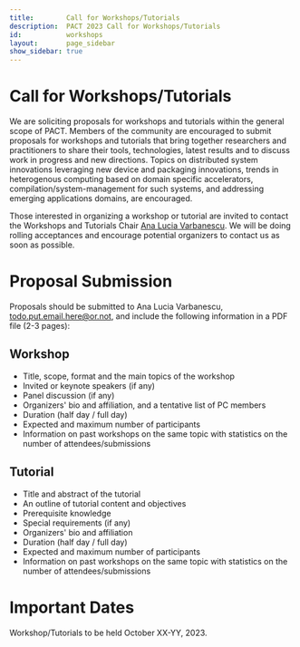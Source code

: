 ```yaml
---
title:        Call for Workshops/Tutorials
description:  PACT 2023 Call for Workshops/Tutorials
id:           workshops
layout:       page_sidebar
show_sidebar: true
---
```


# Call for Workshops/Tutorials

We are soliciting proposals for workshops and tutorials within the general scope of PACT. Members of the community are encouraged to submit proposals for workshops and tutorials that bring together researchers and practitioners to share their tools, technologies, latest results and to discuss work in progress and new directions. Topics on distributed system innovations leveraging new device and packaging innovations, trends in heterogenous computing based on domain specific accelerators, compilation/system-management for such systems, and addressing emerging applications domains, are encouraged.

Those interested in organizing a workshop or tutorial are invited to contact the Workshops and Tutorials Chair [Ana Lucia Varbanescu](todo.put.email.here@or.not). We will be doing rolling acceptances and encourage potential organizers to contact us as soon as possible.

# Proposal Submission

Proposals should be submitted to Ana Lucia Varbanescu, todo.put.email.here@or.not, and include the following information in a PDF file (2-3 pages):

## Workshop

* Title, scope, format and the main topics of the workshop
* Invited or keynote speakers (if any)
* Panel discussion (if any)
* Organizers' bio and affiliation, and a tentative list of PC members
* Duration (half day / full day)
* Expected and maximum number of participants
* Information on past workshops on the same topic with statistics on the number of attendees/submissions

## Tutorial

* Title and abstract of the tutorial
* An outline of tutorial content and objectives
* Prerequisite knowledge
* Special requirements (if any)
* Organizers' bio and affiliation
* Duration (half day / full day)
* Expected and maximum number of participants
* Information on past workshops on the same topic with statistics on the number of attendees/submissions

# Important Dates

Workshop/Tutorials to be held October XX-YY, 2023.
